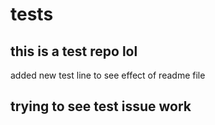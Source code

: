 # tests
## this is a test repo lol
added new test line to see effect of readme file
## trying to see test issue work
